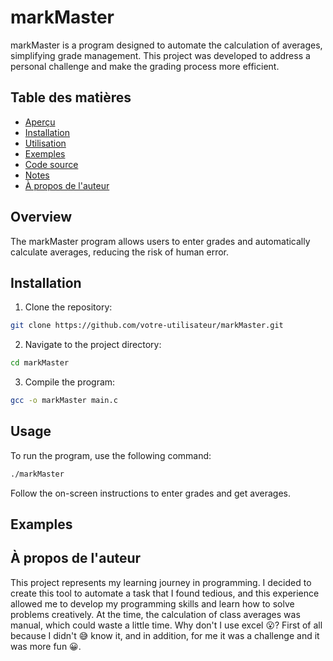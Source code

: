 # markMaster
markMaster is a program designed to automate the calculation of averages, simplifying grade management. This project was developed to address a personal challenge and make the grading process more efficient.

## Table des matières
- [Aperçu](#aperçu)
- [Installation](#installation)
- [Utilisation](#utilisation)
- [Exemples](#exemples)
- [Code source](#code-source)
- [Notes](#notes)
- [À propos de l'auteur](#à-propos-de-lauteur)

## Overview
The markMaster program allows users to enter grades and automatically calculate averages, reducing the risk of human error.

## Installation
1. Clone the repository:
```bash
git clone https://github.com/votre-utilisateur/markMaster.git
```
2. Navigate to the project directory:
```bash
cd markMaster
```
3. Compile the program:
```bash
gcc -o markMaster main.c
```

## Usage
To run the program, use the following command:
```bash
./markMaster
```
Follow the on-screen instructions to enter grades and get averages.

## Examples

## À propos de l'auteur
This project represents my learning journey in programming. I decided to create this tool to automate a task that I found tedious, and this experience allowed me to develop my programming skills and learn how to solve problems creatively. At the time, the calculation of class averages was manual, which could waste a little time. Why don't I use excel 😮? First of all because I didn't 😅 know it, and in addition, for me it was a challenge and it was more fun 😀.
